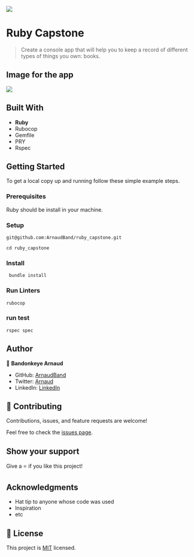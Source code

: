 ![](https://img.shields.io/badge/Microverse-blueviolet)

# Ruby Capstone

> Create a console app that will help you to keep a record of different types of things you own: books.

## Image for the app

![](https://github.com/microverseinc/curriculum-ruby/raw/main/group-capstone/images/catalog_of_my_things.png)


## Built With

- **Ruby**
- Rubocop
- Gemfile
- PRY
- Rspec


## Getting Started

To get a local copy up and running follow these simple example steps.

### Prerequisites

Ruby should be install in your machine.

### Setup

```
git@github.com:ArnaudBand/ruby_capstone.git
```

```
cd ruby_capstone
```

### Install

```
 bundle install
```

### Run Linters

```
rubocop
```

### run test

```
rspec spec
```


## Author

👤 **Bandonkeye Arnaud**

- GitHub: [ArnaudBand](https://github.com/ArnaudBand)
- Twitter: [Arnaud](https://twitter.com/@ba104781)
- LinkedIn: [LinkedIn](https://linkedin.com/in/ArnaudBandonkeye)

## 🤝 Contributing

Contributions, issues, and feature requests are welcome!

Feel free to check the [issues page](../../issues/).

## Show your support

Give a ⭐️ if you like this project!

## Acknowledgments

- Hat tip to anyone whose code was used
- Inspiration
- etc

## 📝 License

This project is [MIT](./MIT.md) licensed.
